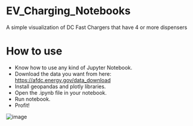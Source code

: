 # EV_Charging_Notebooks
A simple visualization of DC Fast Chargers that have 4 or more dispensers

# How to use
* Know how to use any kind of Jupyter Notebook.
* Download the data you want from here: https://afdc.energy.gov/data_download
* Install geopandas and plotly libraries.
* Open the .ipynb file in your notebook.
* Run notebook.
* Profit!

![image](https://github.com/jeffHoltStevenson/EV_Charging_Notebooks/assets/1831611/6833e408-41f9-4c98-a88d-69e62c686773)


